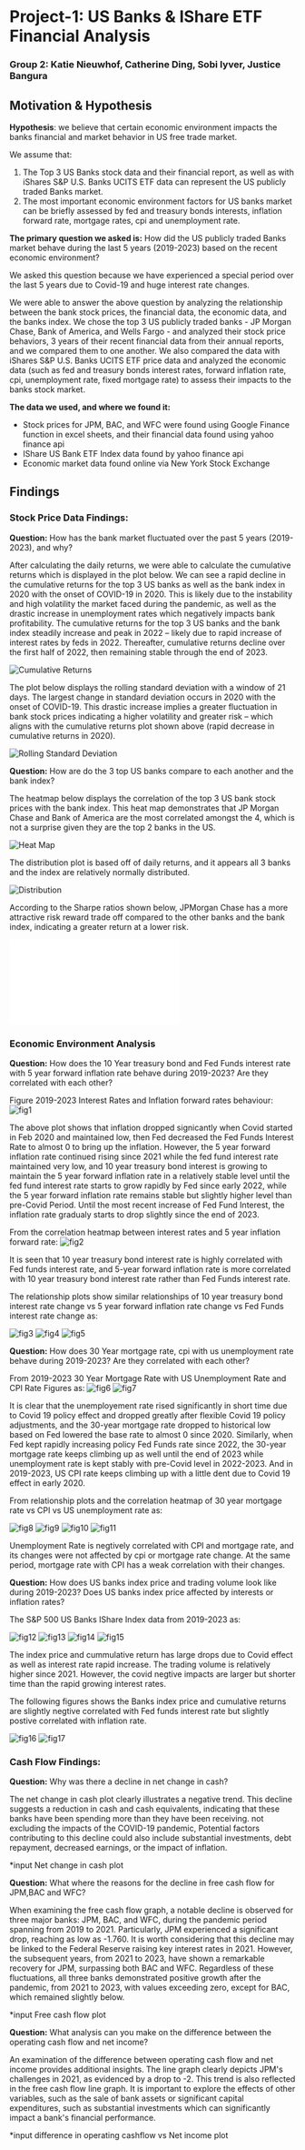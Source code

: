 # Project-1: US Banks & IShare ETF Financial Analysis
### Group 2: Katie Nieuwhof, Catherine Ding, Sobi Iyver, Justice Bangura

## Motivation & Hypothesis
**Hypothesis**: we believe that certain economic environment impacts the banks financial and market behavior in US free trade market. 

We assume that:

1.	The Top 3 US Banks stock data and their financial report, as well as with iShares S&P U.S. Banks UCITS ETF data can represent the US publicly traded Banks market.
2.	The most important economic environment factors for US banks market can be briefly assessed by fed and treasury bonds interests, inflation forward rate, mortgage rates, cpi and unemployment rate.
   
**The primary question we asked is:**
How did the US publicly traded Banks market behave during the last 5 years (2019-2023) based on the recent economic environment?

We asked this question because we have experienced a special period over the last 5 years due to Covid-19 and huge interest rate changes.

We were able to answer the above question by analyzing the relationship between the bank stock prices, the financial data, the economic data, and the banks index. We chose the top 3 US publicly traded banks - JP Morgan Chase, Bank of America, and Wells Fargo - and analyzed their stock price behaviors, 3 years of their recent financial data from their annual reports, and we compared them to one another. We also compared the data with iShares S&P U.S. Banks UCITS ETF price data and analyzed the economic data (such as fed and treasury bonds interest rates, forward inflation rate, cpi, unemployment rate, fixed mortgage rate) to assess their impacts to the banks stock market.

**The data we used, and where we found it:**
* Stock prices for JPM, BAC, and WFC were found using Google Finance function in excel sheets, and their financial data found using yahoo finance api
* IShare US Bank ETF Index data found by yahoo finance api
* Economic market data found online via New York Stock Exchange

## Findings

### Stock Price Data Findings:

**Question:** How has the bank market fluctuated over the past 5 years (2019-2023), and why?

After calculating the daily returns, we were able to calculate the cumulative returns which is displayed in the plot below. We can see a rapid decline in the cumulative returns for the top 3 US banks as well as the bank index in 2020 with the onset of COVID-19 in 2020. This is likely due to the instability and high volatility the market faced during the pandemic, as well as the drastic increase in unemployment rates which negatively impacts bank profitability. The cumulative returns for the top 3 US banks and the bank index steadily increase and peak in 2022 – likely due to rapid increase of interest rates by feds in 2022. Thereafter, cumulative returns decline over the first half of 2022, then remaining stable through the end of 2023. 

![Cumulative Returns](Figures/cumulative_returns_plot.png)

The plot below displays the rolling standard deviation with a window of 21 days. The largest change in standard deviation occurs in 2020 with the onset of COVID-19. This drastic increase implies a greater fluctuation in bank stock prices indicating a higher volatility and greater risk – which aligns with the cumulative returns plot shown above (rapid decrease in cumulative returns in 2020).

![Rolling Standard Deviation](Figures/rolling_std_plot.png)

**Question:** How are do the 3 top US banks compare to each another and the bank index?

The heatmap below displays the correlation of the top 3 US bank stock prices with the bank index. This heat map demonstrates that JP Morgan Chase and Bank of America are the most correlated amongst the 4, which is not a surprise given they are the top 2 banks in the US. 

![Heat Map](Figures/heatmap.png)

The distribution plot is based off of daily returns, and it appears all 3 banks and the index are relatively normally distributed.

![Distribution](Figures/distrubution_plot.png)

According to the Sharpe ratios shown below, JPMorgan Chase has a more attractive risk reward trade off compared to the other banks and the bank index, indicating a greater return at a lower risk. 

![Sharpe Ratios](Figures/sharpe_ratios_plot.html)

### Economic Environment Analysis

**Question:** How does the 10 Year treasury bond and Fed Funds interest rate with 5 year forward inflation rate behave during 2019-2023? Are they correlated with each other?

Figure 2019-2023 Interest Rates and Inflation forward rates behaviour:
![fig1](./Figures/rates_inflattion_plot.png) 

The above plot shows that inflation dropped signicantly when Covid started in Feb 2020 and maintained low, then Fed decreased the Fed Funds Interest Rate to almost 0 to bring up the inflation. However, the 5 year forward inflation rate continued rising since 2021 while the fed fund interest rate maintained very low, and 10 year treasury bond interest is growing to maintain the 5 year forward inflation rate in a relatively stable level until the fed fund interest rate starts to grow rapidly by Fed since early 2022, while the 5 year forward inflation rate remains stable but slightly higher level than pre-Covid Period. Until the most recent increase of Fed Fund Interest, the inflation rate gradualy starts to drop slightly since the end of 2023.

From the correlation heatmap between interest rates and 5 year inflation forward rate:
![fig2](./Figures/rates_inflattion_heatmap.png) 

It is seen that 10 year treasury bond interest rate is highly correlated with Fed funds interest rate, and 5-year forward inflation rate is more correlated with 10 year treasury bond interest rate rather than Fed Funds interest rate.

The relationship plots show similar relationships of 10 year treasury bond interest rate change vs 5 year forward inflation rate change vs Fed Funds interest rate change as:

![fig3](./Figures/treasury_inflation_plot.png) 
![fig4](./Figures/fed_inflation_plot.png) 
![fig5](./Figures/fed_treasury_plot.png) 


**Question:** How does 30 Year mortgage rate, cpi with us unemployment rate behave during 2019-2023? Are they correlated with each other?

From 2019-2023 30 Year Mortgage Rate with US Unemployment Rate and CPI Rate Figures as:
![fig6](./Figures/mortgage_unemployment_plot.png) 
![fig7](./Figures/cpi_plot.png) 

It is clear that the unemployement rate rised significantly in short time due to Covid 19 policy effect and dropped greatly after flexible Covid 19 policy adjustments, and the 30-year mortgage rate dropped to historical low based on Fed lowered the base rate to almost 0 since 2020. Similarly, when Fed kept rapidly increasing policy Fed Funds rate since 2022, the 30-year mortgage rate keeps climbing up as well until the end of 2023 while unemployment rate is kept stably with pre-Covid level in 2022-2023. And in 2019-2023, US CPI rate keeps climbing up with a little dent due to Covid 19 effect in early 2020.

From relationship plots and the correlation heatmap of 30 year mortgage rate vs CPI vs US unemployment rate as:

![fig8](./Figures/mortgage_cpi_plot.png) 
![fig9](./Figures/unemployment_cpi_plot.png)
![fig10](./Figures/unemployment_mortgage_plot.png) 
![fig11](./Figures/mortgage_cpi_unemployment_heatmap.png)

Unemployment Rate is negtively correlated with CPI and mortgage rate, and its changes were not affected by cpi or mortgage rate change. At the same period, mortgage rate with CPI has a weak correlation with their changes.

**Question:**  How does US banks index price and trading volume look like during 2019-2023? Does US banks index price affected by interests or inflation rates?

The S&P 500 US Banks IShare Index data from 2019-2023 as:

![fig12](./Figures/index_price_plot.png)
![fig13](./Figures/index_trade_volumn_plot.png)
![fig14](./Figures/index_daily_return_plot.png)
![fig15](./Figures/index_cummulative_return_plot.png)

The index price and cummulative return has large drops due to Covid effect as well as interest rate rapid increase. The trading volume is relatively higher since 2021. However, the covid negtive impacts are larger but shorter time than the rapid growing interest rates.

The following figures shows the Banks index price and cumulative returns are slightly negtive correlated with Fed funds interest rate but slightly postive correlated with inflation rate.

![fig16](./Figures/index_interests_inflation_plot.png)
![fig17](./Figures/index_interests_inflation_heatmap.png)

### Cash Flow Findings:

**Question:** Why was there a decline in net change in cash?

The net change in cash plot clearly illustrates a negative trend. This decline suggests a reduction in cash and cash equivalents, indicating that these banks have been spending more than they have been receiving. not excluding the impacts of the COVID-19 pandemic, Potential factors contributing to this decline could also include substantial investments, debt repayment, decreased earnings, or the impact of inflation.

*input Net change in cash plot

**Question:** What where the reasons for the decline in free cash flow for JPM,BAC and WFC?

When examining the free cash flow graph, a notable decline is observed for three major banks: JPM, BAC, and WFC, during the pandemic period spanning from 2019 to 2021. Particularly, JPM experienced a significant drop, reaching as low as -1.760. It is worth considering that this decline may be linked to the Federal Reserve raising key interest rates in 2021. However, the subsequent years, from 2021 to 2023, have shown a remarkable recovery for JPM, surpassing both BAC and WFC. Regardless of these fluctuations, all three banks demonstrated positive growth after the pandemic, from 2021 to 2023, with values exceeding zero, except for BAC, which remained slightly below.

*input Free cash flow plot

**Question:** What analysis can you make on the difference between the operating cash flow and net income?

An examination of the difference between operating cash flow and net income provides additional insights. The line graph clearly depicts JPM's challenges in 2021, as evidenced by a drop to -2. This trend is also reflected in the free cash flow line graph. It is important to explore the effects of other variables, such as the sale of bank assets or significant capital expenditures, such as substantial investments which can significantly impact a bank's financial performance.

*input difference in operating cashflow vs Net income plot

